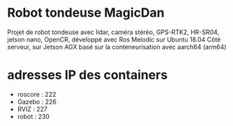 # Robot tondeuse MagicDan

Projet de robot tondeuse avec lidar, caméra stéréo, GPS-RTK2, HR-SR04, jetson nano, OpenCR,
développé avec Ros Melodic sur Ubuntu 18.04
Côté serveur, sur Jetson AGX
basé sur la conteneurisation avec aarch64 (arm64)

# adresses IP des containers
- roscore : 222
- Gazebo : 226
- RVIZ : 227
- robot : 230
